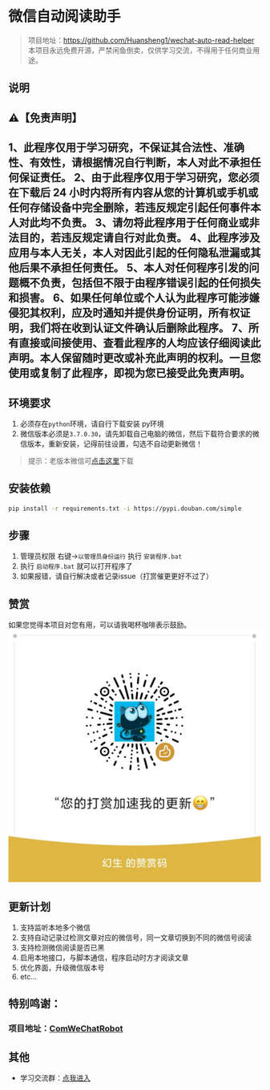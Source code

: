 # 微信自动阅读助手
> 项目地址：https://github.com/Huansheng1/wechat-auto-read-helper
> 本项目永远免费开源，严禁闲鱼倒卖，仅供学习交流，不得用于任何商业用途。
## 说明


⚠️【免责声明】
------------------------------------------
1、此程序仅用于学习研究，不保证其合法性、准确性、有效性，请根据情况自行判断，本人对此不承担任何保证责任。
2、由于此程序仅用于学习研究，您必须在下载后 24 小时内将所有内容从您的计算机或手机或任何存储设备中完全删除，若违反规定引起任何事件本人对此均不负责。
3、请勿将此程序用于任何商业或非法目的，若违反规定请自行对此负责。
4、此程序涉及应用与本人无关，本人对因此引起的任何隐私泄漏或其他后果不承担任何责任。
5、本人对任何程序引发的问题概不负责，包括但不限于由程序错误引起的任何损失和损害。
6、如果任何单位或个人认为此程序可能涉嫌侵犯其权利，应及时通知并提供身份证明，所有权证明，我们将在收到认证文件确认后删除此程序。
7、所有直接或间接使用、查看此程序的人均应该仔细阅读此声明。本人保留随时更改或补充此声明的权利。一旦您使用或复制了此程序，即视为您已接受此免责声明。
------------------------------------------
## 环境要求
1. 必须存在`python`环境，请自行下载安装 py环境
2. 微信版本必须是`3.7.0.30`，请先卸载自己电脑的微信，然后下载符合要求的微信版本，重新安装，记得前往设置，勾选不自动更新微信！
> 提示：老版本微信可[点击这里](https://github.com/tom-snow/wechat-windows-versions/releases/download/v3.7.0.30/WeChatSetup-3.7.0.30.exe)下载

## 安装依赖
```bash
pip install -r requirements.txt -i https://pypi.douban.com/simple
```
## 步骤
1. 管理员权限 右键->`以管理员身份运行` 执行 `安装程序.bat`
2. 执行 `启动程序.bat` 就可以打开程序了
3. 如果报错，请自行解决或者记录issue（打赏催更更好不过了）

## 赞赏
如果您觉得本项目对您有用，可以请我喝杯咖啡表示鼓励。
![image.png](./img/support-author.jpg)

## 更新计划
1. 支持监听本地多个微信
2. 支持自动记录过检测文章对应的微信号，同一文章切换到不同的微信号阅读
3. 支持检测微信阅读是否已黑
4. 启用本地接口，与脚本通信，程序启动时方才阅读文章
6. 优化界面，升级微信版本号
7. etc...

## 特别鸣谢：
### 项目地址：[ComWeChatRobot](https://github.com/ljc545w/ComWeChatRobot/)

## 其他
* 学习交流群：[点我进入](https://t.me/huan_sheng)